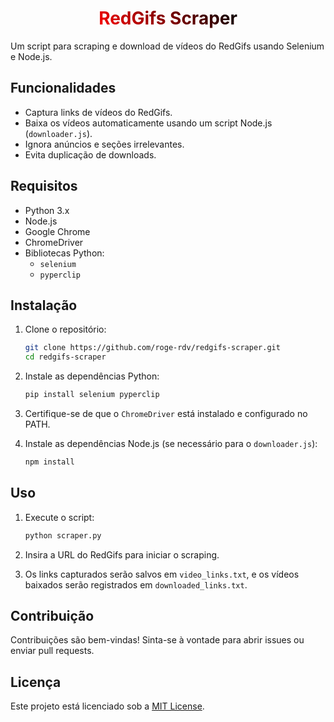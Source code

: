 <h1 align="center">
    <span style="background: linear-gradient(45deg, #ff0000, #000000); -webkit-background-clip: text; -webkit-text-fill-color: transparent;">
        RedGifs Scraper
    </span>
</h1>

Um script para scraping e download de vídeos do RedGifs usando Selenium e Node.js.

## Funcionalidades

- Captura links de vídeos do RedGifs.
- Baixa os vídeos automaticamente usando um script Node.js (`downloader.js`).
- Ignora anúncios e seções irrelevantes.
- Evita duplicação de downloads.

## Requisitos

- Python 3.x
- Node.js
- Google Chrome
- ChromeDriver
- Bibliotecas Python:
  - `selenium`
  - `pyperclip`

## Instalação

1. Clone o repositório:
   ```bash
   git clone https://github.com/roge-rdv/redgifs-scraper.git
   cd redgifs-scraper
   ```

2. Instale as dependências Python:
   ```bash
   pip install selenium pyperclip
   ```

3. Certifique-se de que o `ChromeDriver` está instalado e configurado no PATH.

4. Instale as dependências Node.js (se necessário para o `downloader.js`):
   ```bash
   npm install
   ```

## Uso

1. Execute o script:
   ```bash
   python scraper.py
   ```

2. Insira a URL do RedGifs para iniciar o scraping.

3. Os links capturados serão salvos em `video_links.txt`, e os vídeos baixados serão registrados em `downloaded_links.txt`.

## Contribuição

Contribuições são bem-vindas! Sinta-se à vontade para abrir issues ou enviar pull requests.

## Licença

Este projeto está licenciado sob a [MIT License](LICENSE).

